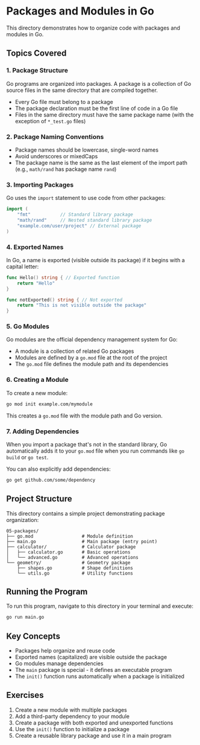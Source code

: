 # Packages and Modules in Go

This directory demonstrates how to organize code with packages and modules in Go.

## Topics Covered

### 1. Package Structure

Go programs are organized into packages. A package is a collection of Go source files in the same directory that are compiled together.

- Every Go file must belong to a package
- The package declaration must be the first line of code in a Go file
- Files in the same directory must have the same package name (with the exception of `*_test.go` files)

### 2. Package Naming Conventions

- Package names should be lowercase, single-word names
- Avoid underscores or mixedCaps
- The package name is the same as the last element of the import path (e.g., `math/rand` has package name `rand`)

### 3. Importing Packages

Go uses the `import` statement to use code from other packages:

```go
import (
    "fmt"           // Standard library package
    "math/rand"     // Nested standard library package
    "example.com/user/project" // External package
)
```

### 4. Exported Names

In Go, a name is exported (visible outside its package) if it begins with a capital letter:

```go
func Hello() string { // Exported function
    return "Hello"
}

func notExported() string { // Not exported
    return "This is not visible outside the package"
}
```

### 5. Go Modules

Go modules are the official dependency management system for Go:

- A module is a collection of related Go packages
- Modules are defined by a `go.mod` file at the root of the project
- The `go.mod` file defines the module path and its dependencies

### 6. Creating a Module

To create a new module:

```bash
go mod init example.com/mymodule
```

This creates a `go.mod` file with the module path and Go version.

### 7. Adding Dependencies

When you import a package that's not in the standard library, Go automatically adds it to your `go.mod` file when you run commands like `go build` or `go test`.

You can also explicitly add dependencies:

```bash
go get github.com/some/dependency
```

## Project Structure

This directory contains a simple project demonstrating package organization:

```
05-packages/
├── go.mod                  # Module definition
├── main.go                 # Main package (entry point)
├── calculator/             # Calculator package
│   ├── calculator.go       # Basic operations
│   └── advanced.go         # Advanced operations
└── geometry/               # Geometry package
    ├── shapes.go           # Shape definitions
    └── utils.go            # Utility functions
```

## Running the Program

To run this program, navigate to this directory in your terminal and execute:

```bash
go run main.go
```

## Key Concepts

- Packages help organize and reuse code
- Exported names (capitalized) are visible outside the package
- Go modules manage dependencies
- The `main` package is special - it defines an executable program
- The `init()` function runs automatically when a package is initialized

## Exercises

1. Create a new module with multiple packages
2. Add a third-party dependency to your module
3. Create a package with both exported and unexported functions
4. Use the `init()` function to initialize a package
5. Create a reusable library package and use it in a main program
